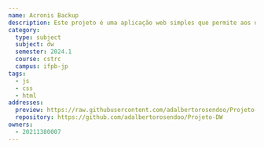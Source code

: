 ```yaml
---
name: Acronis Backup
description: Este projeto é uma aplicação web simples que permite aos usuários cadastrar hosts com suas informações básicas e, posteriormente, realizar backups desses hosts.
category:
  type: subject
  subject: dw
  semester: 2024.1
  course: cstrc
  campus: ifpb-jp
tags:
  - js
  - css
  - html
addresses:
  preview: https://raw.githubusercontent.com/adalbertorosendoo/Projeto-DW/main/preview.png
  repository: https://github.com/adalbertorosendoo/Projeto-DW
owners:
  - 20211380007
---
```

